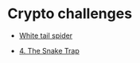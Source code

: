 # Crypto challenges

- [White tail spider](./White%20tail%20spider)

<!-- - [1. Not gonna get me](./1.%20Not%20gonna%20get%20me) -->

- [4. The Snake Trap](./4.%20The%20Snake%20Trap)

